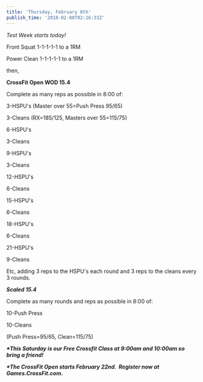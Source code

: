 ```yaml
---
title: 'Thursday, February 8th'
publish_time: '2018-02-08T02:16:33Z'
---
```


*Test Week starts today!*

Front Squat 1-1-1-1-1 to a 1RM

Power Clean 1-1-1-1-1 to a 1RM

then,

**CrossFit Open WOD 15.4**

Complete as many reps as possible in 8:00 of:

3-HSPU's (Master over 55=Push Press 95/65)

3-Cleans (RX=185/125, Masters over 55=115/75)

6-HSPU's

3-Cleans

9-HSPU's

3-Cleans

12-HSPU's

6-Cleans

15-HSPU's

6-Cleans

18-HSPU's

6-Cleans

21-HSPU's

9-Cleans

Etc, adding 3 reps to the HSPU's each round and 3 reps to the cleans
every 3 rounds.

***Scaled 15.4***

Complete as many rounds and reps as possible in 8:00 of:

10-Push Press

10-Cleans

(Push Press=95/65, Clean=115/75)

***\*This Saturday is our Free Crossfit Class at 9:00am and 10:00am so
bring a friend!***

***\*The CrossFit Open starts February 22nd.  Register now at
Games.CrossFit.com.***

